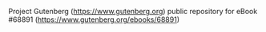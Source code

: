 Project Gutenberg (https://www.gutenberg.org) public repository for eBook #68891 (https://www.gutenberg.org/ebooks/68891)
